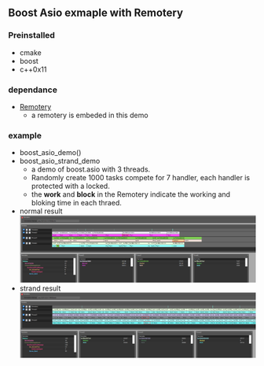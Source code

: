 ## Boost Asio exmaple with Remotery

### Preinstalled
* cmake
* boost
* c++0x11

### dependance
* [Remotery](https://github.com/Celtoys/Remotery)
	* a remotery is embeded in this demo 

### example
* boost\_asio\_demo()
* boost\_asio\_strand_demo
	* a demo of boost.asio with 3 threads.
	* Randomly create 1000 tasks compete for 7 handler, each handler is protected with a locked.
	* the **work** and **block** in the Remotery indicate the working and bloking time in each thraed.
* normal result
	![MacDown logo](img/boost_asio_threads.png)
* strand result
	![MacDown logo](img/boost_asio_strand.png)